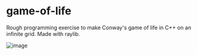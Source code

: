 # game-of-life
Rough programming exercise to make Conway's game of life in C++ on an infinite grid. Made with raylib.

![image](https://github.com/WeonJS/game-of-life/assets/62221211/fd722dd4-ac8f-4164-bad8-8d9a2b7d3e13)
